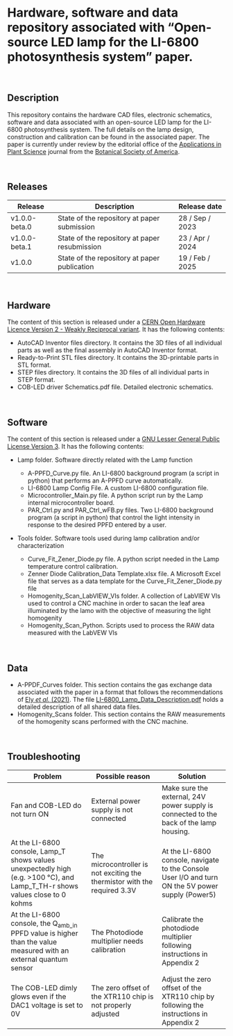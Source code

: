 # Hardware, software and data repository associated with “Open-source LED lamp for the LI-6800 photosynthesis system” paper.

&nbsp;
## Description
This repository contains the hardware CAD files, electronic schematics, software and data associated with an open-source LED lamp for the LI-6800 photosynthesis system. The full details on the lamp design, construction and calibration can be found in the associated paper. The paper is currently under review by the editorial office of the [Applications in Plant Science](https://bsapubs.onlinelibrary.wiley.com/journal/21680450) journal from the [Botanical Society of America](https://cms.botany.org/home.html).

&nbsp;
## Releases
|  Release     |  Description                                 |  Release date |
|  ----------- | -------------------------------------------- | ------------- |
|  v1.0.0-beta.0 |  State of the repository at paper submission |  28 / Sep / 2023   |
|  v1.0.0-beta.1 |  State of the repository at paper resubmission | 23 / Apr / 2024 |
|  v1.0.0 | State of the repository at paper publication | 19 / Feb / 2025 |

&nbsp;
## Hardware
The content of this section is released under a [CERN Open Hardware Licence Version 2 - Weakly Reciprocal variant](Hardware/LICENSE). It has the following contents:

- AutoCAD Inventor files directory. It contains the 3D files of all individual parts as well as the final assembly in AutoCAD Inventor format.
- Ready-to-Print STL files directory. It contains the 3D-printable parts in STL format.
- STEP files directory. It contains the 3D files of all individual parts in STEP format.
- COB-LED driver Schematics.pdf file. Detailed electronic schematics.

&nbsp;
## Software
The content of this section is released under a [GNU Lesser General Public License Version 3](Software/LISENSE.LESSER). It has the following contents:

- Lamp folder. Software directly related with the Lamp function
  - A-PPFD_Curve.py file. An LI-6800 background program (a script in python) that performs an A-PPFD curve automatically.
  - LI-6800 Lamp Config File. A custom LI-6800 configuration file.
  - Microcontroller_Main.py file. A python script run by the Lamp internal microcontroller board.
  - PAR_Ctrl.py and PAR_Ctrl_wFB.py files. Two LI-6800 background program (a script in python) that control the light intensity in response to the desired PPFD entered by a user.

- Tools folder. Software tools used during lamp calibration and/or characterization
  - Curve_Fit_Zener_Diode.py file. A python script needed in the Lamp temperature control calibration.
  - Zenner Diode Calibration_Data Template.xlsx file. A Microsoft Excel file that serves as a data template for the Curve_Fit_Zener_Diode.py file
  - Homogenity_Scan_LabVIEW_VIs folder. A collection of LabVIEW VIs used to control a CNC machine in order to sacan the leaf area illuminated by the lamo with the objective of measuring the light homogenity
  - Homogenity_Scan_Python. Scripts used to process the RAW data measured with the LabVEW VIs

&nbsp;
## Data

- A-PPDF_Curves folder. This section contains the gas exchange data associated with the paper in a format that follows the recommendations of [Ely *et al.* (2021)]( https://doi.org/10.1016/j.ecoinf.2021.101232). The file [LI-6800_Lamp_Data_Description.pdf](Data/LI-6800_Lamp_Data_Description.pdf) holds a detailed description of all shared data files.
- Homogenity_Scans folder. This section contains the RAW measurements of the homogenity scans performed with the CNC machine.

&nbsp;
## Troubleshooting
|  Problem                                                                  |  Possible reason                                 |  Solution                                                                               |
|  ------------------------------------------------------------------------ | ------------------------------------------------ | --------------------------------------------------------------------------------------- |
|  Fan and COB-LED do not turn ON |  External power supply is not connected            | Make sure the external, 24V power supply is connected to the back of the lamp housing. |
|  At the LI-6800 console, Lamp_T shows values unexpectedly high (e.g. >100 °C), and Lamp_T_TH-r shows values close to 0 kohms |  The microcontroller is not exciting the thermistor with the required 3.3V |  At the LI-6800 console, navigate to the Console User I/O and turn ON the 5V power supply (Power5) |
|  At the LI-6800 console, the Q<sub>amb_in</sub> PPFD value is higher than the value measured with an external quantum sensor  | The Photodiode multiplier needs calibration  | Calibrate the photodiode multiplier following instructions in Appendix 2 |
|  The COB-LED dimly glows even if the DAC1 voltage is set to 0V  |  The zero offset of the XTR110 chip is not properly adjusted  |  Adjust the zero offset of the XTR110 chip by following the instructions in Appendix 2  |
